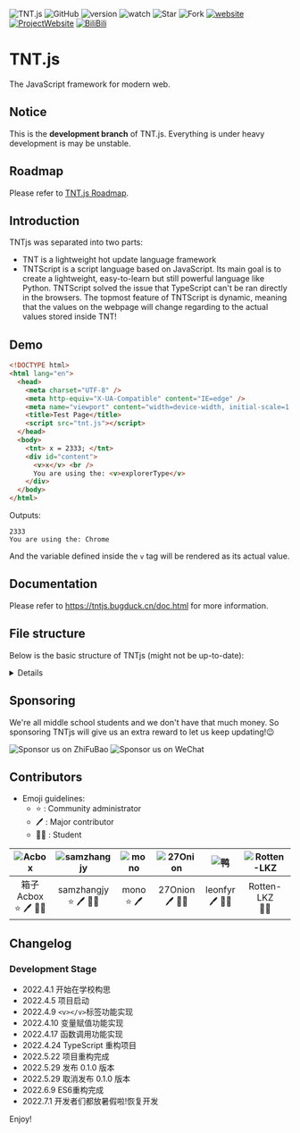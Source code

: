 ![TNT.js](https://img1.imgtp.com/2022/06/13/lPea2J3u.png)
![GitHub](https://img.shields.io/github/license/Bug-Duck/tntjs)
![version](https://img.shields.io/badge/version-0.0.3-green)
![watch](https://img.shields.io/github/watchers/Bug-Duck/tntjs?color=blue&logo=github&style=flat-square)
![Star](https://img.shields.io/github/stars/Bug-Duck/tntjs?color=yellow&logo=github&style=flat-square)
![Fork](https://img.shields.io/github/forks/Bug-Duck/tntjs?color=green&logo=github&style=flat-square)
[![website](https://img.shields.io/badge/website-bugduck.cn-yellowgreen)](https://bugduck.cn)
[![ProjectWebsite](https://img.shields.io/badge/ProjectWebsite-tntjs.bugduck.cn-red)](https://tntjs.bugduck.cn)
[![BiliBili](https://img.shields.io/static/v1?label=bilibili&message=BugDuck开源团队&color=ff69b4&logo=bilibili)](https://space.bilibili.com/1959824394?spm_id_from=333.337.0.0)

# TNT.js

The JavaScript framework for modern web.

## Notice

This is the **development branch** of TNT.js. Everything is under heavy development is may be unstable.

## Roadmap

Please refer to [TNT.js Roadmap](https://github.com/Bug-Duck/tntjs/blob/master/roadmap.md).

## Introduction

TNTjs was separated into two parts:

- TNT is a lightweight hot update language framework
- TNTScript is a script language based on JavaScript. Its main goal is to create a lightweight, easy-to-learn but still powerful language like Python. TNTScript solved the issue that TypeScript can't be ran directly in the browsers. The topmost feature of TNTScript is dynamic, meaning that the values on the webpage will change regarding to the actual values stored inside TNT!

## Demo

```html
<!DOCTYPE html>
<html lang="en">
  <head>
    <meta charset="UTF-8" />
    <meta http-equiv="X-UA-Compatible" content="IE=edge" />
    <meta name="viewport" content="width=device-width, initial-scale=1.0" />
    <title>Test Page</title>
    <script src="tnt.js"></script>
  </head>
  <body>
    <tnt> x = 2333; </tnt>
    <div id="content">
      <v>x</v> <br />
      You are using the: <v>explorerType</v>
    </div>
  </body>
</html>
```

Outputs:

```
2333
You are using the: Chrome
```

And the variable defined inside the `v` tag will be rendered as its actual value.

## Documentation

Please refer to <https://tntjs.bugduck.cn/doc.html> for more information.

## File structure

Below is the basic structure of TNTjs (might not be up-to-date):

<details>

- LICENSE 开源许可证
- src 主文件
  - runtime tntjs的底层实现
    - TNT.ts
    - TypeInfo.ts
    - SymbolTable.ts
    - GlobalEnvironment.ts
    - Pliggable.ts
    - VTagRenderer.ts
  - plugins
    - tntscript TNTscript 轻量编程语言开发目录
      - ScriptExecutor.ts 主文件
      - PluginMain.ts
      - TagRenderer.ts
      - lexicalAnalysis.ts 词法分析
    - debug
      - DebugRenderTracer.ts
      - PluginMain.ts
  - dist 编译产物
    - tnt.d.ts
    - tnt.js 代码
    - tnt.js.map
    - tnt.min.js 发布版混淆文件
    - tnt.fuck.js ♂♂♂ 哲学文件 ♂♂♂

</details>

## Sponsoring

We're all middle school students and we don't have that much money. So sponsoring TNTjs will give us an extra reward to let us keep updating!😉

![Sponsor us on ZhiFuBao](https://img1.imgtp.com/2022/06/13/19puVIav.jpg)
![Sponsor us on WeChat](https://image.bugduck.cn/other/skm-weixin.png)

## Contributors
- Emoji guidelines:
  - :star: : Community administrator
  - :pen: : Major contributor
  - :student: : Student

|![Acbox](https://github.com/sheepbox8646.png)|![samzhangjy](https://github.com/samzhangjy.png)|![mono](http://q1.qlogo.cn/g?b=qq&nk=3151435932&s=640)|![27Onion](https://github.com/onion108.png)|![鸭](http://q1.qlogo.cn/g?b=qq&nk=3593809064&s=640)|![Rotten-LKZ](https://github.com/Rotten-LKZ.png)|
|:-:|:-:|:-:|:-:|:-:|:-:|
|箱子Acbox<br /> :star: :pen: :student:|samzhangjy<br /> :star: :pen: :student:|mono <br /> :star: :pen:|27Onion<br /> :pen: :student:|leonfyr <br /> :pen: :student:|Rotten-LKZ <br /> :student:|

## Changelog

### Development Stage

- 2022.4.1 开始在学校构思
- 2022.4.5 项目启动
- 2022.4.9 `<v></v>`标签功能实现
- 2022.4.10 变量赋值功能实现
- 2022.4.17 函数调用功能实现
- 2022.4.24 TypeScript 重构项目
- 2022.5.22 项目重构完成
- 2022.5.29 发布 0.1.0 版本
- 2022.5.29 取消发布 0.1.0 版本
- 2022.6.9 ES6重构完成
- 2022.7.1 开发者们都放暑假啦!恢复开发

Enjoy!
